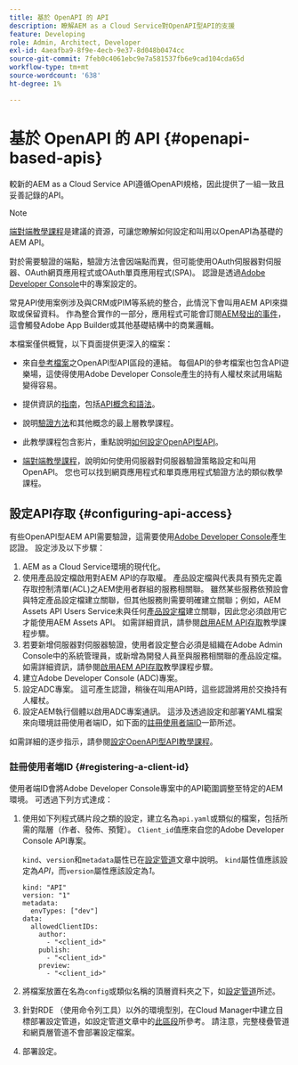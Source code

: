 ```yaml
---
title: 基於 OpenAPI 的 API
description: 瞭解AEM as a Cloud Service對OpenAPI型API的支援
feature: Developing
role: Admin, Architect, Developer
exl-id: 4aeafba9-8f9e-4ecb-9e37-8d048b0474cc
source-git-commit: 7feb0c4061ebc9e7a581537fb6e9cad104cda65d
workflow-type: tm+mt
source-wordcount: '638'
ht-degree: 1%

---
```


# 基於 OpenAPI 的 API {#openapi-based-apis}

較新的AEM as a Cloud Service API遵循OpenAPI規格，因此提供了一組一致且妥善記錄的API。

>[!NOTE]
>
> [端對端教學課程](https://experienceleague.adobe.com/zh-hant/docs/experience-manager-learn/cloud-service/aem-apis/invoke-openapi-based-aem-apis)是建議的資源，可讓您瞭解如何設定和叫用以OpenAPI為基礎的AEM API。

對於需要驗證的端點，驗證方法會因端點而異，但可能使用OAuth伺服器對伺服器、OAuth網頁應用程式或OAuth單頁應用程式(SPA)。 認證是透過[Adobe Developer Console](https://developer.adobe.com/developer-console/)中的專案設定的。

常見API使用案例涉及與CRM或PIM等系統的整合，此情況下會叫用AEM API來擷取或保留資料。 作為整合實作的一部分，應用程式可能會訂閱[AEM發出的事件](https://experienceleague.adobe.com/zh-hant/docs/experience-manager-learn/cloud-service/aem-eventing/overview)，這會觸發Adobe App Builder或其他基礎結構中的商業邏輯。

本檔案僅供概覽，以下頁面提供更深入的檔案：

* 來自[參考檔案](https://developer.adobe.com/experience-cloud/experience-manager-apis/)之OpenAPI型API區段的連結。 每個API的參考檔案也包含API遊樂場，這使得使用Adobe Developer Console產生的持有人權杖來試用端點變得容易。

* 提供資訊的[指南](https://developer.adobe.com/experience-cloud/experience-manager-apis/guides/)，包括[API概念和語法](https://developer.adobe.com/experience-cloud/experience-manager-apis/guides/how-to/)。

* 說明[驗證方法](https://experienceleague.adobe.com/zh-hant/docs/experience-manager-learn/cloud-service/aem-apis/openapis/overview#authentication-support)和其他概念的最上層教學課程。

* 此教學課程包含影片，重點說明[如何設定OpenAPI型API](https://experienceleague.adobe.com/zh-hant/docs/experience-manager-learn/cloud-service/aem-apis/openapis/setup)。

* [端對端教學課程](https://experienceleague.adobe.com/zh-hant/docs/experience-manager-learn/cloud-service/aem-apis/invoke-openapi-based-aem-apis)，說明如何使用伺服器對伺服器驗證策略設定和叫用OpenAPI。 您也可以找到網頁應用程式和單頁應用程式驗證方法的類似教學課程。

## 設定API存取 {#configuring-api-access}

有些OpenAPI型AEM API需要驗證，這需要使用[Adobe Developer Console](https://developer.adobe.com/developer-console/)產生認證。 設定涉及以下步驟：

1. AEM as a Cloud Service環境的現代化。
1. 使用產品設定檔啟用對AEM API的存取權。 產品設定檔與代表具有預先定義存取控制清單(ACL)之AEM使用者群組的服務相關聯。 雖然某些服務依預設會與特定產品設定檔建立關聯，但其他服務則需要明確建立關聯；例如，AEM Assets API Users Service未與任何[產品設定檔](/help/onboarding/aem-cs-team-product-profiles.md#aem-product-profiles)建立關聯，因此您必須啟用它才能使用AEM Assets API。 如需詳細資訊，請參閱[啟用AEM API存取](https://experienceleague.adobe.com/zh-hant/docs/experience-manager-learn/cloud-service/aem-apis/openapis/setup#enable-aem-apis-access)教學課程步驟。
1. 若要新增伺服器對伺服器驗證，使用者設定整合必須是組織在Adobe Admin Console中的系統管理員，或新增為開發人員至與服務相關聯的產品設定檔。 如需詳細資訊，請參閱[啟用AEM API存取](https://experienceleague.adobe.com/zh-hant/docs/experience-manager-learn/cloud-service/aem-apis/openapis/setup#enable-aem-apis-access)教學課程步驟。
1. 建立Adobe Developer Console (ADC)專案。
1. 設定ADC專案。 這可產生認證，稍後在叫用API時，這些認證將用於交換持有人權杖。
1. 設定AEM執行個體以啟用ADC專案通訊。 這涉及透過設定和部署YAML檔案來向環境註冊使用者端ID，如下面的[註冊使用者端ID](#registering-a-client-id)一節所述。

如需詳細的逐步指示，請參閱[設定OpenAPI型API教學課程](https://experienceleague.adobe.com/zh-hant/docs/experience-manager-learn/cloud-service/aem-apis/openapis/setup)。

### 註冊使用者端ID {#registering-a-client-id}

使用者端ID會將Adobe Developer Console專案中的API範圍調整至特定的AEM環境。 可透過下列方式達成：

1. 使用如下列程式碼片段之類的設定，建立名為`api.yaml`或類似的檔案，包括所需的階層（作者、發佈、預覽）。 `Client_id`值應來自您的Adobe Developer Console API專案。

   `kind`、`version`和`metadata`屬性已在[設定管道](/help/operations/config-pipeline.md#common-syntax)文章中說明。 `kind`屬性值應該設定為&#x200B;*API*，而`version`屬性應該設定為&#x200B;*1*。

   ```
   kind: "API"
   version: "1"
   metadata:
     envTypes: ["dev"]
   data:
     allowedClientIDs:
       author:
         - "<client_id>"
       publish:
         - "<client_id>"
       preview:
         - "<client_id>"
   ```

1. 將檔案放置在名為`config`或類似名稱的頂層資料夾之下，如[設定管道](/help/operations/config-pipeline.md#folder-structure)所述。
1. 針對RDE （使用命令列工具）以外的環境型別，在Cloud Manager中建立目標部署設定管道，如設定管道文章中的[此區段](/help/operations/config-pipeline.md#creating-and-managing)所參考。 請注意，完整棧疊管道和網頁層管道不會部署設定檔案。
1. 部署設定。
